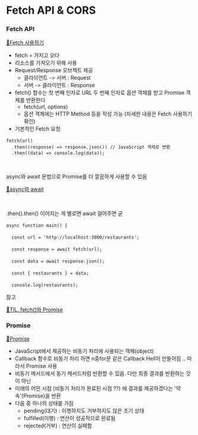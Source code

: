 # Fetch API & CORS

### Fetch API

[🔗Fetch 사용하기](https://developer.mozilla.org/ko/docs/Web/API/Fetch\_API/Using\_Fetch)

* fetch = 가지고 오다
* 리소스를 가져오기 위해 사용
* Request/Response 오브젝트 제공
  * 클라이언트 -> 서버 : Request
  * 서버 -> 클라이언트 : Response
* fetch() 함수는 첫 번째 인자로 URL 두 번째 인자로 옵션 객체를 받고 Promise 객체를 반환한다
  * fetch(url, options)
  * 옵션 객체에는 HTTP Method 등을 작성 가능 (자세한 내용은 Fetch 사용하기 확인)
* 기본적인 Fetch 요청

```
fetch(url)
  .then((response) => response.json()) // JavaScript 객체로 변환
  .then((data) => console.log(data));
```

<figure><img src="../.gitbook/assets/스크린샷 2023-05-14 오후 4.32.17.png" alt=""><figcaption></figcaption></figure>

async와 await 문법으로 Promise를 더 깔끔하게 사용할 수 있음

[🔗async와 await](https://ko.javascript.info/async-await)

<figure><img src="../.gitbook/assets/스크린샷 2023-05-14 오후 4.43.37.png" alt=""><figcaption></figcaption></figure>

.then().then() 이어지는 게 별로면 await 걸어주면 굳

```main.tsx
async function main() {
  
  const url = 'http://localhost:3000/restaurants';

  const response = await fetch(url);

  const data = await response.json();

  const { restaurants } = data;

  console.log(restaurants);
```

참고

[🔗TIL. fetch()와 Promise](https://velog.io/@seul06/TIL.-fetch)

### Promise

[🔗Promise](https://developer.mozilla.org/ko/docs/Web/JavaScript/Reference/Global\_Objects/Promise)

* JavaScript에서 제공하는 비동기 처리에 사용되는 객체(object)
* Callback 함수로 비동기 처리 하면 n중for문 같은 Callback Hell이 만들어짐 .. 따라서 Promise 사용
* 비동기 메서드에서 동기 메서드처럼 반환할 수 있음. 다만 최종 결과를 반환하는 것이 아닌
* 미래의 어떤 시점 (비동기 처리가 완료된 시점 ??) 에 결과를 제공하겠다는 '약속'(Promise)을 반환
* 다음 중 하나의 상태를 가짐
  * pending(대기) : 이행하지도 거부하지도 않은 초기 상태
  * fulfilled(이행) : 연산이 성공적으로 완료됨
  * rejected(거부) : 연산이 실패함

<figure><img src="../.gitbook/assets/스크린샷 2023-05-14 오전 4.35.54.png" alt=""><figcaption></figcaption></figure>
